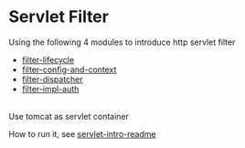 # Servlet Filter
Using the following 4 modules to introduce http servlet filter
- [filter-lifecycle](https://github.com/rsun07/Java_Web/tree/master/filter/filter-lifecycle/README.md) 
- [filter-config-and-context](https://github.com/rsun07/Java_Web/tree/master/filter/filter-config-and-context/README.md) 
- [filter-dispatcher](https://github.com/rsun07/Java_Web/tree/master/filter/filter-dispatcher/README.md) 
- [filter-impl-auth](https://github.com/rsun07/Java_Web/tree/master/filter/filter-impl-auth/README.md) 

<br> 
Use tomcat as servlet container <br> 

How to run it, see [servlet-intro-readme](https://github.com/rsun07/Java_Web/tree/master/servlet-intro#how-to-run-it)
